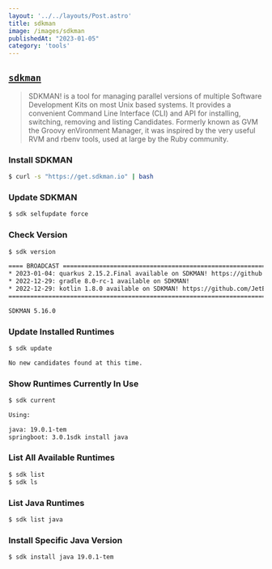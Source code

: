 ```yaml
---
layout: '../../layouts/Post.astro'
title: sdkman
image: /images/sdkman
publishedAt: "2023-01-05"
category: 'tools'
---
```


## [`sdkman`](https://sdkman.io)

> SDKMAN! is a tool for managing parallel versions of multiple Software Development Kits on most Unix based systems. It provides a convenient Command Line Interface (CLI) and API for installing, switching, removing and listing Candidates. Formerly known as GVM the Groovy enVironment Manager, it was inspired by the very useful RVM and rbenv tools, used at large by the Ruby community.

### Install SDKMAN
```bash
$ curl -s "https://get.sdkman.io" | bash
```

### Update SDKMAN

```bash
$ sdk selfupdate force
```

### Check Version
```bash
$ sdk version

==== BROADCAST =================================================================
* 2023-01-04: quarkus 2.15.2.Final available on SDKMAN! https://github.com/quarkusio/quarkus/releases/tag/2.15.2.Final
* 2022-12-29: gradle 8.0-rc-1 available on SDKMAN!
* 2022-12-29: kotlin 1.8.0 available on SDKMAN! https://github.com/JetBrains/kotlin/releases/v1.8.0
================================================================================

SDKMAN 5.16.0
```

### Update Installed Runtimes
```bash
$ sdk update

No new candidates found at this time.
```

### Show Runtimes Currently In Use
```bash
$ sdk current

Using:

java: 19.0.1-tem
springboot: 3.0.1sdk install java

```

### List All Available Runtimes
```bash
$ sdk list
$ sdk ls
```

### List Java Runtimes
```bash
$ sdk list java
```

### Install Specific Java Version
```bash
$ sdk install java 19.0.1-tem
```